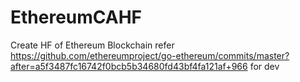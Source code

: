 # EthereumCAHF
Create HF of Ethereum Blockchain
refer https://github.com/ethereumproject/go-ethereum/commits/master?after=a5f3487fc16742f0bcb5b34680fd43bf4fa121af+966 for dev
